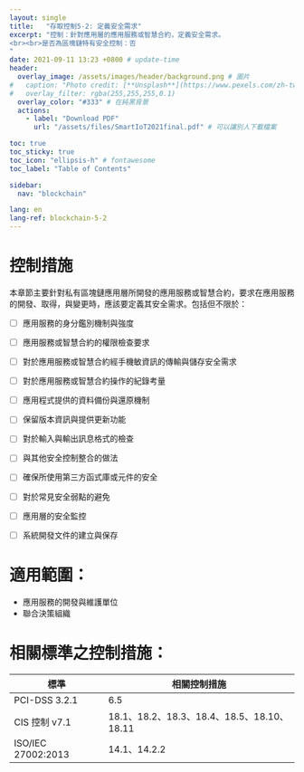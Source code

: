 ```yaml
---
layout: single
title:   "存取控制5-2: 定義安全需求"
excerpt: "控制：針對應用層的應用服務或智慧合約，定義安全需求。
<br><br>是否為區塊鏈特有安全控制：否
" 
date: 2021-09-11 13:23 +0800 # update-time
header:
  overlay_image: /assets/images/header/background.png # 圖片
#   caption: "Photo credit: [**Unsplash**](https://www.pexels.com/zh-tw/search/earth/)" # 可以表示圖片來源
#   overlay_filter: rgba(255,255,255,0.1)
  overlay_color: "#333" # 在純黑背景
  actions:
    - label: "Download PDF"
      url: "/assets/files/SmartIoT2021final.pdf" # 可以讓別人下載檔案

toc: true
toc_sticky: true
toc_icon: "ellipsis-h" # fontawesome
toc_label: "Table of Contents"

sidebar:
  nav: "blockchain"

lang: en
lang-ref: blockchain-5-2
---
```



# 控制措施
本章節主要針對私有區塊鏈應用層所開發的應用服務或智慧合約，要求在應用服務的開發、取得，與變更時，應該要定義其安全需求。包括但不限於：
- [ ] 應用服務的身分鑑別機制與強度
- [ ] 應用服務或智慧合約的權限檢查要求
- [ ] 對於應用服務或智慧合約經手機敏資訊的傳輸與儲存安全需求
- [ ] 對於應用服務或智慧合約操作的紀錄考量
- [ ] 應用程式提供的資料備份與還原機制
- [ ] 保留版本資訊與提供更新功能
- [ ] 對於輸入與輸出訊息格式的檢查
- [ ] 與其他安全控制整合的做法
- [ ] 確保所使用第三方函式庫或元件的安全
- [ ] 對於常見安全弱點的避免
- [ ] 應用層的安全監控
- [ ] 系統開發文件的建立與保存




# 適用範圍：
- 應用服務的開發與維護單位
- 聯合決策組織



# 相關標準之控制措施：

| 標準           | 相關控制措施   |
| -------------- | -------------- |
| PCI-DSS  3.2.1 | 6.5    |
| CIS 控制 v7.1  | 18.1、18.2、18.3、18.4、18.5、18.10、18.11 |
| ISO/IEC 27002:2013| 14.1、14.2.2|